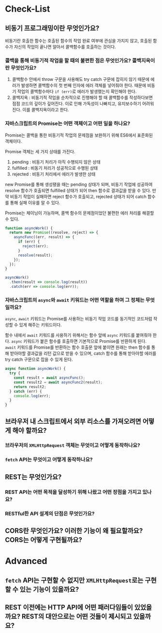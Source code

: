 # Check-List

## 비동기 프로그래밍이란 무엇인가요?

비동기란 호출한 함수는 호출된 함수의 작업 완료 여부에 관심을 가지지 않고, 호출된 함수가 자신의 작업이 끝나면 알아서 콜백함수를 호출하는 것이다.

### 콜백을 통해 비동기적 작업을 할 때의 불편한 점은 무엇인가요? 콜백지옥이란 무엇인가요?

1. 콜백함수 안에서 throw 구문을 사용해도 try catch 구문에 잡히지 않기 때문에 에러가 발생하면 콜백함수의 첫 번째 인자에 에러 객체를 넣어줘야 한다. 때문에 비동기 작업의 콜백함수마다 `if (err)`로 에러가 발생했는지 확인해야 한다.
2. 콜백지옥 : 비동기적 작업을 순차적으로 진행해야 할 때 콜백함수를 작성하다보면 점점 코드의 깊이가 깊어진다. 이로 인해 가독성이 나빠지고, 유지보수하기 어려워진다. 이를 콜백지옥이라고 한다.

### 자바스크립트의 Promise는 어떤 객체이고 어떤 일을 하나요?

Promise는 콜백을 통한 비동기적 작업의 문제점을 보완하기 위해 ES6에서 표준화된 객체이다.

Promise 객체는 세 가지 상태를 가진다.

1. pending : 비동기 처리가 아직 수행되지 않은 상태
2. fulfilled : 비동기 처리가 성공적으로 수행된 상태
3. rejected : 비동기 처리에서 에러가 발생한 상태

new Promise를 통해 생성됐을 때는 pending 상태가 되며, 비동기 작업에 성공하여 resolve 함수가 호출되면 fulfilled 상태가 되어 then 함수로 결과값을 받을 수 있다. 만약 비동기 작업이 실패하면 reject 함수가 호출되고, rejected 상태가 되어 catch 함수를 통해 실패 이유를 알 수 있다.

Promise는 체이닝이 가능하며, 콜백 함수의 문제점이었던 불편한 에러 처리를 해결할 수 있다.

```javascript
function asyncWork() {
  return new Promise((resolve, reject) => {
    asyncFunc((err, result) => {
      if (err) {
        reject(err);
      }
      resolve(result);
    });
  });
}

asyncWork()
  .then(result => console.log(result))
  .catch(err => console.log(err));
```

### 자바스크립트의 `async`와 `await` 키워드는 어떤 역할을 하며 그 정체는 무엇일까요?

`async`, `await` 키워드는 Promise를 사용하는 비동기 작업 코드를 동기적인 코드처럼 작성할 수 있게 해주는 키워드이다.

함수 내에서 `await` 키워드를 사용하기 위해서는 함수 앞에 `async` 키워드를 붙여줘야 한다. `async` 키워드가 붙은 함수를 호출하면 기본적으로 Promise를 반환하게 된다. `await` 키워드를 Promise를 반환하는 함수 호출문 앞에 붙이면 원래는 then 함수를 통해 받아야할 결과값을 리턴 값으로 받을 수 있으며, catch 함수를 통해 받아야할 에러를 try catch 구문으로 잡을 수 있게 된다.

```javascript
async function asyncWork() {
  try {
    const result = await asyncFunc();
    const result2 = await asyncFunc2(result);
    return result2;
  } catch (err) {
    console.log(err);
  }
}
```

## 브라우저 내 스크립트에서 외부 리소스를 가져오려면 어떻게 해야 할까요?

### 브라우저의 `XMLHttpRequest` 객체는 무엇이고 어떻게 동작하나요?

### `fetch` API는 무엇이고 어떻게 동작하나요?

## REST는 무엇인가요?

### REST API는 어떤 목적을 달성하기 위해 나왔고 어떤 장점을 가지고 있나요?

### RESTful한 API 설계의 단점은 무엇인가요?

## CORS란 무엇인가요? 이러한 기능이 왜 필요할까요? CORS는 어떻게 구현될까요?

# Advanced

## `fetch` API는 구현할 수 없지만 `XMLHttpRequest`로는 구현할 수 있는 기능이 있을까요?

## REST 이전에는 HTTP API에 어떤 패러다임들이 있었을까요? REST의 대안으로는 어떤 것들이 제시되고 있을까요?